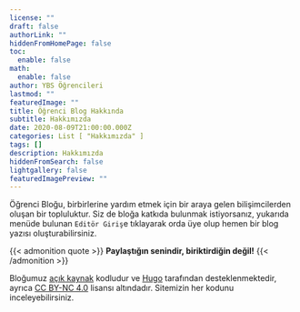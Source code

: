 ```yaml
---
license: ""
draft: false
authorLink: ""
hiddenFromHomePage: false
toc:
  enable: false
math:
  enable: false
author: YBS Öğrencileri
lastmod: ""
featuredImage: ""
title: Öğrenci Blog Hakkında
subtitle: Hakkımızda
date: 2020-08-09T21:00:00.000Z
categories: List [ "Hakkımızda" ]
tags: []
description: Hakkımızda
hiddenFromSearch: false
lightgallery: false
featuredImagePreview: ""
---
```

Öğrenci Bloğu, birbirlerine yardım etmek için bir araya gelen bilişimcilerden oluşan bir topluluktur. Siz de bloğa katkıda bulunmak istiyorsanız, yukarıda menüde bulunan `Editör Giriş`e tıklayarak orda üye olup hemen bir blog yazısı oluşturabilirsiniz.

{{< admonition quote >}}
**Paylaştığın senindir, biriktirdiğin değil!**
{{< /admonition >}}

Bloğumuz [açık kaynak](https://github.com/ybsci/pau) kodludur ve [Hugo](https://gohugo.io/) tarafından desteklenmektedir, ayrıca [CC BY-NC 4.0](https://creativecommons.org/licenses/by-nc/4.0/deed.tr) lisansı altındadır. Sitemizin her kodunu inceleyebilirsiniz.